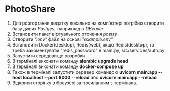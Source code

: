 # PhotoShare
1. Для розгортання додатку локально на комп'ютері потрібно створити базу даних *Postges*, наприклад в *DBeaver*.
2. Встановити пакет віртуального оточення *poetry*
3. Створити *".env"* файл на основі *"example.env"*
4. Встановити Docker(desktop), Redis(web), якщо Redis(desktop), то треба закоментувати "redis_password" в main.py, src/services/auth.py
5. Запустити середовище розробки 
6. В терміналі виконати команду **alembic upgrade head**
7. В терміналі виконати команду **docker-compose up**
8. Також в терміналі запустити серевер командою **uvicorn main:app --host localhost --port 8000 --reload** або **uvicorn main:app --reload**
9. Відкрити сторінку в браузері за посиланням з термінала.

